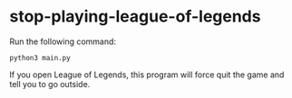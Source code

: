 # stop-playing-league-of-legends

Run the following command:

`python3 main.py`

If you open League of Legends, this program will force quit the game and tell you to go outside.
